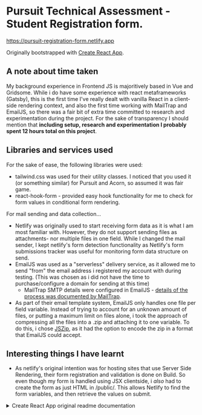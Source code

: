# Pursuit Technical Assessment - Student Registration form.

https://pursuit-registration-form.netlify.app

Originally bootstrapped with [Create React App](https://github.com/facebook/create-react-app).

## A note about time taken

My background experience in Frontend JS is majoritively based in Vue and Gridsome. While i do have some experience with react metaframeworks (Gatsby), this is the first time I've really dealt with vanilla React in a client-side rendering context, and also the first time working with MailTrap and EmailJS, so there was a fair bit of extra time committed to research and experimentation during the project. For the sake of transparency I should mention that **including setup, research and experimentation I probably spent 12 hours total on this project**.

## Libraries and services used

For the sake of ease, the following libraries were used:

- tailwind.css was used for their utility classes. I noticed that you used it (or something similar) for Pursuit and Acorn, so assumed it was fair game.
- react-hook-form - provided easy hook functionality for me to check for form values in conditional form rendering.

For mail sending and data collection...

- Netlify was originally used to start receiving form data as it is what I am most familiar with. However, they do not support sending files as attachments- nor multiple files in one field. While I changed the mail sender, I kept netlify's form detection functionality as Netlify's form submissions tracker was useful for monitoring form data structure on send.
- EmailJS was used as a "serverless" delivery service, as it allowed me to send "from" the email address i registered my account with during testing. (This was chosen as i did not have the time to purchase/configure a domain for sending at this time)
  - MailTrap SMTP details were configured in EmailJS - [details of the process was documented by MailTrap](https://mailtrap.io/blog/react-send-email/).
- As part of their email template system, EmailJS only handles one file per field variable. Instead of trying to account for an unknown amount of files, or putting a maximum limit on files alone, i took the approach of compressing all the files into a .zip and attaching it to one variable. To do this, i chose [JSZip](https://www.npmjs.com/package/jszip), as it had the option to encode the zip in a format that EmailJS could accept.

## Interesting things I have learnt

- As netlify's original intention was for hosting sites that use Server Side Rendering, their form registration and validation is done on Build. So even though my form is handled using JSX clientside, i _also_ had to create the form as just HTML in /public/. This allows Netlify to find the form variables, and then retrieve the values on submit.

<details>
<summary>Create React App original readme documentation</summary>

## Available Scripts

In the project directory, you can run:

### `yarn start`

Runs the app in the development mode.\
Open [http://localhost:3000](http://localhost:3000) to view it in your browser.

The page will reload when you make changes.\
You may also see any lint errors in the console.

### `yarn test`

Launches the test runner in the interactive watch mode.\
See the section about [running tests](https://facebook.github.io/create-react-app/docs/running-tests) for more information.

### `yarn build`

Builds the app for production to the `build` folder.\
It correctly bundles React in production mode and optimizes the build for the best performance.

The build is minified and the filenames include the hashes.\
Your app is ready to be deployed!

See the section about [deployment](https://facebook.github.io/create-react-app/docs/deployment) for more information.

### `yarn eject`

**Note: this is a one-way operation. Once you `eject`, you can't go back!**

If you aren't satisfied with the build tool and configuration choices, you can `eject` at any time. This command will remove the single build dependency from your project.

Instead, it will copy all the configuration files and the transitive dependencies (webpack, Babel, ESLint, etc) right into your project so you have full control over them. All of the commands except `eject` will still work, but they will point to the copied scripts so you can tweak them. At this point you're on your own.

You don't have to ever use `eject`. The curated feature set is suitable for small and middle deployments, and you shouldn't feel obligated to use this feature. However we understand that this tool wouldn't be useful if you couldn't customize it when you are ready for it.

## Learn More

You can learn more in the [Create React App documentation](https://facebook.github.io/create-react-app/docs/getting-started).

To learn React, check out the [React documentation](https://reactjs.org/).

### Code Splitting

This section has moved here: [https://facebook.github.io/create-react-app/docs/code-splitting](https://facebook.github.io/create-react-app/docs/code-splitting)

### Analyzing the Bundle Size

This section has moved here: [https://facebook.github.io/create-react-app/docs/analyzing-the-bundle-size](https://facebook.github.io/create-react-app/docs/analyzing-the-bundle-size)

### Making a Progressive Web App

This section has moved here: [https://facebook.github.io/create-react-app/docs/making-a-progressive-web-app](https://facebook.github.io/create-react-app/docs/making-a-progressive-web-app)

### Advanced Configuration

This section has moved here: [https://facebook.github.io/create-react-app/docs/advanced-configuration](https://facebook.github.io/create-react-app/docs/advanced-configuration)

### Deployment

This section has moved here: [https://facebook.github.io/create-react-app/docs/deployment](https://facebook.github.io/create-react-app/docs/deployment)

### `yarn build` fails to minify

This section has moved here: [https://facebook.github.io/create-react-app/docs/troubleshooting#npm-run-build-fails-to-minify](https://facebook.github.io/create-react-app/docs/troubleshooting#npm-run-build-fails-to-minify)

</details>
